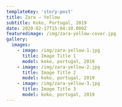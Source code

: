 ```yaml
---
templateKey: 'story-post'
title: Zara — Yellow
subtitle: Koko, Portugal, 2019
date: 2020-02-17T15:04:10.000Z
featuredimage: /img/zara-yellow-cover.jpg
gallery:
  images:
    - image: /img/zara-yellow-1.jpg
      title: Image Title 1
      model: koko, portugal, 2019
    - image: /img/zara-yellow-2.jpg
      title: Image Title 2
      model: koko, portugal, 2019
    - image: /img/zara-yellow-3.jpg
      title: Image Title 3
      model: koko, portugal, 2019
---
```

